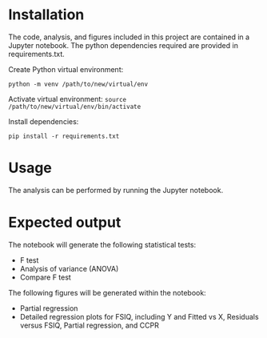 # Installation
The code, analysis, and figures included in this project are contained in a Jupyter notebook. The python dependencies required are provided in requirements.txt.

Create Python virtual environment:

`python -m venv /path/to/new/virtual/env`

Activate virtual environment:
`source /path/to/new/virtual/env/bin/activate`

Install dependencies:

`pip install -r requirements.txt`

# Usage
The analysis can be performed by running the Jupyter notebook.

# Expected output
The notebook will generate the following statistical tests:
* F test
* Analysis of variance (ANOVA)
* Compare F test

The following figures will be generated within the notebook:
* Partial regression
* Detailed regression plots for FSIQ, including Y and Fitted vs X, Residuals versus FSIQ, Partial regression, and CCPR
